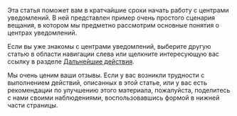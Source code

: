 
Эта статья поможет вам в кратчайшие сроки начать работу с центрами уведомлений. В ней представлен пример очень простого сценария вещания, в котором мы предметно рассмотрим основные понятия о центрах уведомлений.

Если вы уже знакомы с центрами уведомлений, выберите другую статью в области навигации слева или щелкните интересующую вас ссылку в разделе [Дальнейшие действия](#next-steps).

Мы очень ценим ваши отзывы. Если у вас возникли трудности с выполнением действий, описанных в этой статье, или у вас есть рекомендации по улучшению этого материала, пожалуйста, поделитесь с нами своими наблюдениями, воспользовавшись формой в нижней части страницы.

<!---HONumber=Oct15_HO3-->